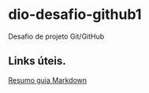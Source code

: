 # dio-desafio-github1
Desafio de projeto Git/GitHub

## Links úteis.
[Resumo guia Markdown](https://www.markdownguide.org/basic-syntax/)
